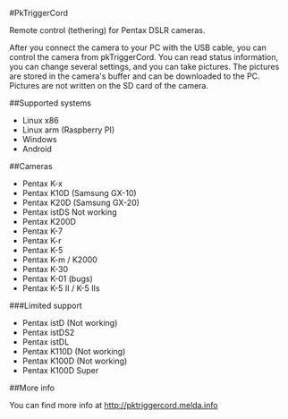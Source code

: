 #PkTriggerCord

Remote control (tethering) for Pentax DSLR cameras.

After you connect the camera to your PC with the USB cable, you can
control the camera from pkTriggerCord. You can read status
information, you can change several settings, and you can take
pictures. The pictures are stored in the camera's buffer and can be
downloaded to the PC. Pictures are not written on the SD card of
the camera.

##Supported systems

- Linux x86
- Linux arm (Raspberry PI)
- Windows
- Android

##Cameras

- Pentax K-x
- Pentax K10D (Samsung GX-10)
- Pentax K20D (Samsung GX-20)
- Pentax istDS Not working
- Pentax K200D
- Pentax K-7
- Pentax K-r
- Pentax K-5
- Pentax K-m / K2000
- Pentax K-30
- Pentax K-01 (bugs)
- Pentax K-5 II / K-5 IIs

###Limited support

- Pentax istD (Not working)
- Pentax istDS2
- Pentax istDL
- Pentax K110D (Not working)
- Pentax K100D (Not working)
- Pentax K100D Super

##More info

You can find more info at http://pktriggercord.melda.info
